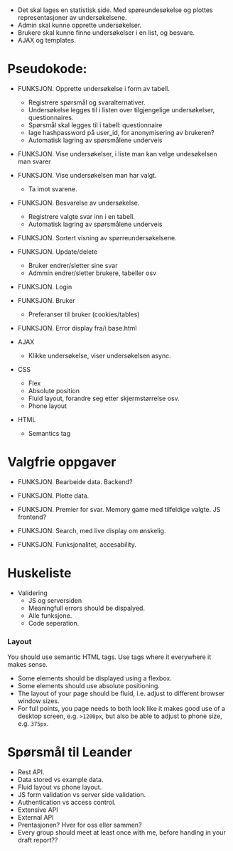 # 
- Det skal lages en statistisk side. Med spøreundesøkelse og plottes representasjoner av undersøkelsene.
- Admin skal kunne opprette undersøkelser.
- Brukere skal kunne finne undersøkelser i en list, og besvare.
- AJAX og templates.

# Pseudokode:
          
- FUNKSJON. Opprette undersøkelse i form av tabell.
    - Registrere spørsmål og svaralternativer.    
    - Undersøkelse legges til i listen over tilgjengelige undersøkelser, questionnaires.
    - Spørsmål skal legges til i tabell: questionnaire
    - lage hashpassword på user_id, for anonymisering av brukeren?
    - Automatisk lagring av spørsmålene underveis

- FUNKSJON. Vise undersøkelser, i liste man kan velge undesøkelsen man svarer

- FUNKSJON. Vise undersøkelsen man har valgt.
    - Ta imot svarene.

- FUNKSJON. Besvarelse av undersøkelse.
    - Registrere valgte svar inn i en tabell.
    - Automatisk lagring av spørsmålene underveis

- FUNKSJON. Sortert visning av spørreundersøkelsene.

- FUNKSJON. Update/delete
    - Bruker endrer/sletter sine svar 
    - Admmin endrer/sletter brukere, tabeller osv

- FUNKSJON. Login
    
- FUNKSJON. Bruker
    - Preferanser til bruker (cookies/tables)

- FUNKSJON. Error display fra/i base.html

- AJAX
    - Klikke undersøkelse, viser undersøkelsen async.

- CSS
    - Flex
    - Absolute position
    - Fluid layout, forandre seg etter skjermstørrelse osv.
    - Phone layout

- HTML
    - Semantics tag

# Valgfrie oppgaver

- FUNKSJON. Bearbeide data. Backend?

- FUNKSJON. Plotte data.

- FUNKSJON. Premier for svar. Memory game med tilfeldige valgte. JS frontend?

- FUNKSJON. Search, med live display om ønskelig.

- FUNKSJON. Funksjonalitet, accesability. 

# Huskeliste

- Validering
    - JS og serversiden
    - Meaningfull errors should be dispalyed.
    - Alle funksjone.
    - Code seperation.


### Layout

You should use semantic HTML tags.
Use tags where it everywhere it makes sense.

- Some elements should be displayed using a flexbox.
- Some elements should use absolute positioning.
- The layout of your page should be fluid, i.e. adjust to different browser window sizes.
- For full points, you page needs to both look like it makes good use of a desktop screen, e.g. `>1200px`, but also be able to adjust to phone size, e.g. `375px`.

# Spørsmål til Leander
- Rest API.
- Data stored vs example data.
- Fluid layout vs phone layout.
- JS form validation vs server side validation.
- Authentication vs access control.
- Extensive API
- External API
- Prentasjonen? Hver for oss eller sammen?
- Every group should meet at least once with me, before handing in your draft report??

